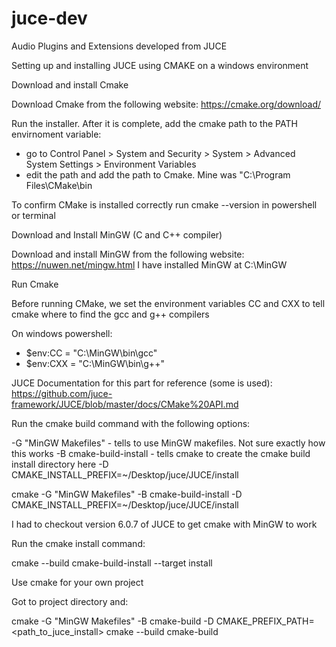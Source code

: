 # juce-dev
Audio Plugins and Extensions developed from JUCE


Setting up and installing JUCE using CMAKE on a windows environment

Download and install Cmake

Download Cmake from the following website:
https://cmake.org/download/

Run the installer. After it is complete, add the cmake path to the PATH envirnoment variable:

- go to Control Panel > System and Security > System > Advanced System Settings > Environment Variables
- edit the path and add the path to Cmake. Mine was "C:\Program Files\CMake\bin

To confirm CMake is installed correctly run cmake --version in powershell or terminal

Download and Install MinGW (C and C++ compiler)

Download and install MinGW from the following website: https://nuwen.net/mingw.html
I have installed MinGW at C:\MinGW


Run Cmake

Before running CMake, we set the environment variables CC and CXX to tell cmake where to find the gcc and g++ compilers

On windows powershell:
- $env:CC = "C:\MinGW\bin\gcc"
- $env:CXX = "C:\MinGW\bin\g++"

JUCE Documentation for this part for reference (some is used): https://github.com/juce-framework/JUCE/blob/master/docs/CMake%20API.md

Run the cmake build command with the following options:

-G "MinGW Makefiles" - tells to use MinGW makefiles. Not sure exactly how this works
-B cmake-build-install - tells cmake to create the cmake build install directory here
-D CMAKE_INSTALL_PREFIX=~/Desktop/juce/JUCE/install

cmake -G "MinGW Makefiles" -B cmake-build-install -D CMAKE_INSTALL_PREFIX=~/Desktop/juce/JUCE/install

I had to checkout version 6.0.7 of JUCE to get cmake with MinGW to work

Run the cmake install command:

cmake --build cmake-build-install --target install

Use cmake for your own project

Got to project directory and:

cmake -G "MinGW Makefiles" -B cmake-build -D CMAKE_PREFIX_PATH=<path_to_juce_install>
cmake --build cmake-build
